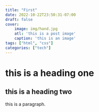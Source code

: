 ```yaml
---
title: "First"
date: 2022-10-22T23:50:31-07:00
draft: false
cover:
    image: img/hand.jpg
    atl: 'this is a post image'
    caption: 'this is an image'
tags: ["html", "css"]
categories: ["tech"]
---
```


# this is a heading one
## this is a heading two

this is a paragraph.
